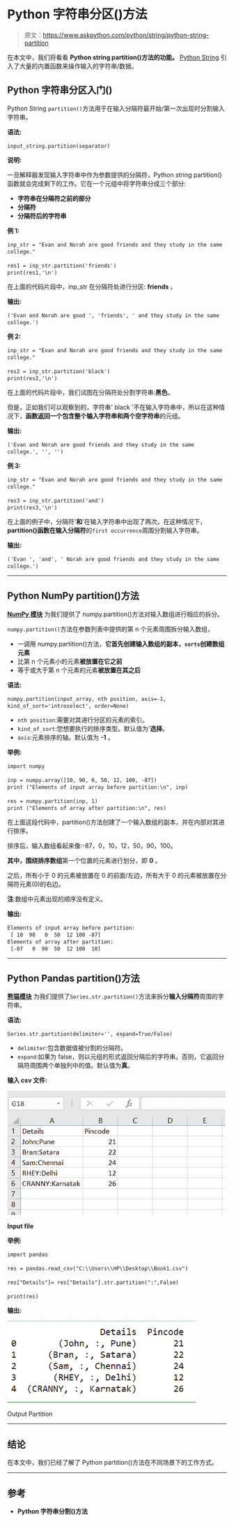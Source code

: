 # Python 字符串分区()方法

> 原文：<https://www.askpython.com/python/string/python-string-partition>

在本文中，我们将看看 **Python string partition()方法的功能。** [Python String](https://www.askpython.com/python/string/python-string-functions) 引入了大量的内置函数来操作输入的字符串/数据。

## Python 字符串分区入门()

Python String `partition()`方法用于在输入分隔符最开始/第一次出现时分割输入字符串。

**语法:**

```
input_string.partition(separator)

```

**说明:**

一旦解释器发现输入字符串中作为参数提供的分隔符，Python string partition()函数就会完成剩下的工作。它在一个元组中将字符串分成三个部分:

*   **字符串在分隔符之前的部分**
*   **分隔符**
*   **分隔符后的字符串**

**例 1:**

```
inp_str = "Evan and Norah are good friends and they study in the same college."

res1 = inp_str.partition('friends')
print(res1,'\n') 

```

在上面的代码片段中，inp_str 在分隔符处进行分区: **friends** 。

**输出:**

```
('Evan and Norah are good ', 'friends', ' and they study in the same college.') 

```

**例 2:**

```
inp_str = "Evan and Norah are good friends and they study in the same college."

res2 = inp_str.partition('black')
print(res2,'\n') 

```

在上面的代码片段中，我们试图在分隔符处分割字符串:**黑色**。

但是，正如我们可以观察到的，字符串' black '不在输入字符串中，所以在这种情况下，**函数返回一个包含整个输入字符串和两个空字符串**的元组。

**输出:**

```
('Evan and Norah are good friends and they study in the same college.', '', '') 

```

**例 3:**

```
inp_str = "Evan and Norah are good friends and they study in the same college."

res3 = inp_str.partition('and') 
print(res3,'\n') 

```

在上面的例子中，分隔符'**和**'在输入字符串中出现了两次。在这种情况下，**partition()函数在输入分隔符**的`first occurrence`周围分割输入字符串。

**输出:**

```
('Evan ', 'and', ' Norah are good friends and they study in the same college.') 

```

* * *

## Python NumPy partition()方法

**[NumPy 模块](https://www.askpython.com/python-modules/numpy/python-numpy-arrays)** 为我们提供了 numpy.partition()方法对输入数组进行相应的拆分。

`numpy.partition()`方法在参数列表中提供的第 n 个元素周围拆分输入数组，

*   一调用 numpy.partition()方法，**它首先创建输入数组的副本，`sorts`创建数组元素**
*   比第 n 个元素小的元素**被放置在它之前**
*   等于或大于第 n 个元素的元素**被放置在其之后**

**语法:**

```
numpy.partition(input_array, nth position, axis=-1, kind_of_sort='introselect', order=None)

```

*   `nth position`:需要对其进行分区的元素的索引。
*   `kind_of_sort`:您想要执行的排序类型。默认值为'**选择**。
*   `axis`:元素排序的轴。默认值为 **-1** 。

**举例:**

```
import numpy

inp = numpy.array([10, 90, 0, 50, 12, 100, -87]) 
print ("Elements of input array before partition:\n", inp) 

res = numpy.partition(inp, 1) 
print ("Elements of array after partition:\n", res) 

```

在上面这段代码中，partition()方法创建了一个输入数组的副本，并在内部对其进行排序。

排序后，输入数组看起来像:-87，0，10，12，50，90，100。

**其中，围绕排序数组**第一个位置的元素进行划分，即 **0** 。

之后，所有小于 0 的元素被放置在 0 的前面/左边，所有大于 0 的元素被放置在分隔符元素(0)的右边。

**注**:数组中元素出现的顺序没有定义。

**输出:**

```
Elements of input array before partition:
 [ 10  90   0  50  12 100 -87]
Elements of array after partition:
 [-87   0  90  50  12 100  10]

```

* * *

## Python Pandas partition()方法

**[熊猫模块](https://www.askpython.com/python-modules/pandas/python-pandas-module-tutorial)** 为我们提供了`Series.str.partition()`方法来拆分**输入分隔符**周围的字符串。

**语法:**

```
Series.str.partition(delimiter='', expand=True/False)

```

*   `delimiter`:包含数据值被分割的分隔符。
*   `expand`:如果为 false，则以元组的形式返回分隔后的字符串。否则，它返回分隔符周围两个单独列中的值。默认值为**真**。

**输入 csv 文件:**

![Input file](img/9bdb697e94c257a0a2bc0a443db44c41.png)

**Input file**

**举例:**

```
import pandas

res = pandas.read_csv("C:\\Users\\HP\\Desktop\\Book1.csv") 

res["Details"]= res["Details"].str.partition(":",False) 

print(res)

```

**输出:**

![Output Partition](img/f22a80830e0eea20b4cefd90a767deee.png)

Output Partition

* * *

## 结论

在本文中，我们已经了解了 Python partition()方法在不同场景下的工作方式。

* * *

## 参考

*   **Python 字符串分割()方法**